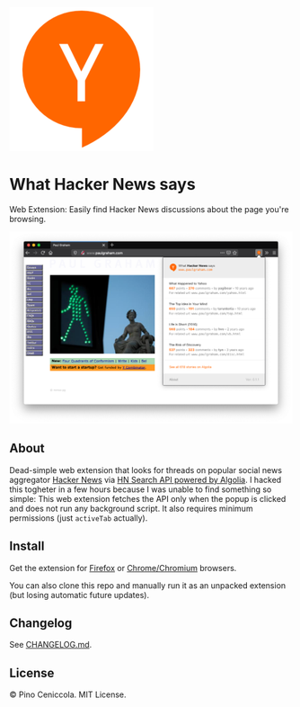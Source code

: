 ![What Hacker News says](assets/icon-256.png)
# What Hacker News says
Web Extension: Easily find Hacker News discussions about the page you're browsing.

![Screenshot](assets/screenshot.png)

## About
Dead-simple web extension that looks for threads on popular social news aggregator [Hacker News](https://news.ycombinator.com/news) via [HN Search API powered by Algolia](https://hn.algolia.com/api). I hacked this togheter in a few hours because I was unable to find something so simple: This web extension fetches the API only when the popup is clicked and does not run any background script. It also requires minimum permissions (just `activeTab` actually).

## Install
Get the extension for [Firefox](https://addons.mozilla.org/en-US/firefox/addon/what-hacker-news-says/) or [Chrome/Chromium](https://chrome.google.com/webstore/detail/what-hacker-news-says/khgegkjchclhgpglloficdmdannlpmoi) browsers.

You can also clone this repo and manually run it as an unpacked extension (but losing automatic future updates).

## Changelog
See [CHANGELOG.md](CHANGELOG.md).

## License
© Pino Ceniccola. MIT License.

